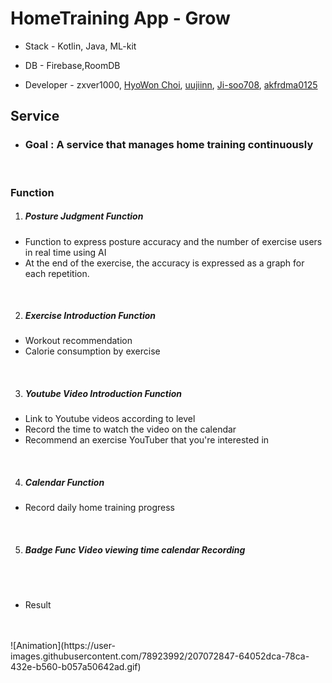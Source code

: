 # HomeTraining App - Grow


- Stack - Kotlin, Java, ML-kit





- DB - Firebase,RoomDB





- Developer - zxver1000, [HyoWon Choi](https://github.com/wonniiii), [uujiinn](https://github.com/uujiinn), [Ji-soo708](https://github.com/Ji-soo708), [akfrdma0125](https://github.com/akfrdma0125) 




<h2>Service</h2>

- <h3>Goal : A service that manages home training continuously</h3>


<br/>



<h3>Function</h3>





1. <h5>Posture Judgment Function</h5>
- Function to express posture accuracy and the number of exercise users in real time using AI
- At the end of the exercise, the accuracy is expressed as a graph for each repetition.
<br/>


2. <h5>Exercise Introduction Function</h5>
- Workout recommendation
- Calorie consumption by exercise


<br/>

3. <h5>Youtube Video Introduction Function</h5>
- Link to Youtube videos according to level
- Record the time to watch the video on the calendar
- Recommend an exercise YouTuber that you're interested in

<br/>



4. <h5>Calendar Function</h5>
- Record daily home training progress




<br/>



5. <h5>Badge Func Video viewing time calendar Recording</h5>


<br/>
<br/>

- Result

<br/>
<br/>
![Animation](https://user-images.githubusercontent.com/78923992/207072847-64052dca-78ca-432e-b560-b057a50642ad.gif)

